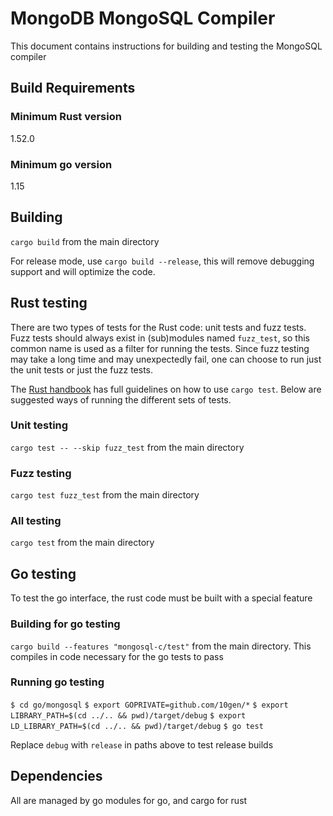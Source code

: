 # MongoDB MongoSQL Compiler

This document contains instructions for building and testing the MongoSQL compiler

## Build Requirements

### Minimum Rust version
1.52.0

### Minimum go version
1.15

## Building

`cargo build` from the main directory

For release mode, use `cargo build --release`, this will remove debugging support and will optimize
the code.

## Rust testing

There are two types of tests for the Rust code: unit tests and fuzz tests. Fuzz tests should
always exist in (sub)modules named `fuzz_test`, so this common name is used as a filter for
running the tests. Since fuzz testing may take a long time and may unexpectedly fail, one can
choose to run just the unit tests or just the fuzz tests.

The [Rust handbook](https://doc.rust-lang.org/cargo/commands/cargo-test.html) has full guidelines
on how to use `cargo test`. Below are suggested ways of running the different sets of tests.

### Unit testing 

`cargo test -- --skip fuzz_test` from the main directory

### Fuzz testing

`cargo test fuzz_test` from the main directory

### All testing

`cargo test` from the main directory

## Go testing

To test the go interface, the rust code must be built with a special feature

### Building for go testing

`cargo build --features "mongosql-c/test"` from the main directory. This compiles in code necessary
for the go tests to pass

### Running go testing

`$ cd go/mongosql`
`$ export GOPRIVATE=github.com/10gen/*`
`$ export LIBRARY_PATH=$(cd ../.. && pwd)/target/debug`
`$ export LD_LIBRARY_PATH=$(cd ../.. && pwd)/target/debug`
`$ go test`

Replace `debug` with `release` in paths above to test release builds

## Dependencies

All are managed by go modules for go, and cargo for rust
